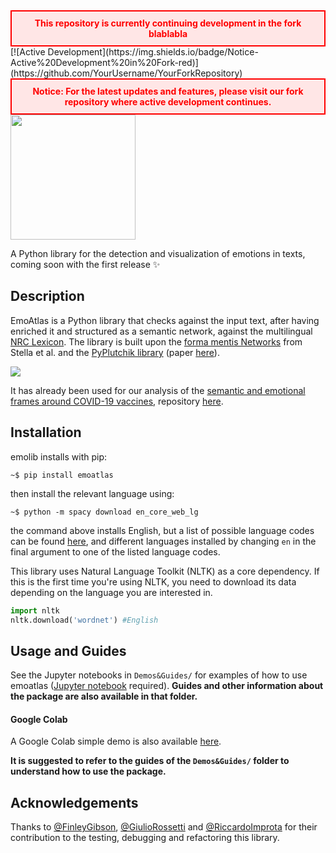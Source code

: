 <div style="border: 2px solid red; padding: 10px; background-color: #ffe6e6; text-align: center;">
  <a href="https://github.com/YourUsername/YourForkRepository" style="color: red; font-weight: bold; text-decoration: none;">
    This repository is currently continuing development in the fork blablabla
  </a>
</div>
[![Active Development](https://img.shields.io/badge/Notice-Active%20Development%20in%20Fork-red)](https://github.com/YourUsername/YourForkRepository)
<div style="border: 2px solid red; padding: 10px; background-color: #ffe6e6; text-align: center;">
  <a href="https://github.com/YourUsername/YourForkRepository" style="color: red; font-weight: bold; text-decoration: none;">
    Notice: For the latest updates and features, please visit our fork repository where active development continues.
  </a>
</div>


<img src="ea.png" data-canonical-src="ea.png" width="200" height="200" />

A Python library for the detection and visualization of emotions in texts, coming soon with the first release ✨


## Description

EmoAtlas is a Python library that checks against the input text, after having enriched it and structured as a semantic network, against the multilingual [NRC Lexicon](https://saifmohammad.com/WebPages/NRC-Emotion-Lexicon.htm). The library is built upon the [forma mentis Networks](https://journals.plos.org/plosone/article?id=10.1371/journal.pone.0222870) from Stella et al. and the [PyPlutchik library](https://www.github.com/alfonsosemeraro/pyplutchik) (paper [here](https://journals.plos.org/plosone/article?id=10.1371/journal.pone.0256503)).

![](fig1_1500.png)

It has already been used for our analysis of the [semantic and emotional frames around COVID-19 vaccines](https://arxiv.org/abs/2201.07538), repository [here](https://github.com/alfonsosemeraro/vaccines-and-press).

## Installation
emolib installs with pip:

```
~$ pip install emoatlas
```
then install the relevant language using:

```
~$ python -m spacy download en_core_web_lg
```
the command above installs English, but a list of possible language codes can be found [here](https://spacy.io/usage/models), and different languages installed by changing `en` in the final argument to one of the listed language codes. 

This library uses Natural Language Toolkit (NLTK) as a core dependency. If this is the first time you're using NLTK, you need to download its data depending on the language you are interested in.
```python
import nltk
nltk.download('wordnet') #English
```

## Usage and Guides
See the Jupyter notebooks in `Demos&Guides/` for examples of how to use emoatlas ([Jupyter notebook](https://github.com/jupyter/notebook) required). **Guides and other information about the package are also available in that folder.**

#### Google Colab
A Google Colab simple demo is also available [here](https://colab.research.google.com/drive/1qzymy0-5EXv3E6dQ0c_D3mv8tyvjSduX?usp=sharing).

**It is suggested to refer to the guides of the `Demos&Guides/` folder to understand how to use the package.**

## Acknowledgements
Thanks to [@FinleyGibson](https://github.com/FinleyGibson), [@GiulioRossetti](https://github.com/GiulioRossetti) and [@RiccardoImprota](https://github.com/RiccardoImprota) for their contribution to the testing, debugging and refactoring this library.

